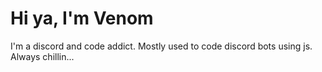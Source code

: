 # Hi ya, I'm Venom
I'm a discord and code addict.
Mostly used to code discord bots using js.
Always chillin...
